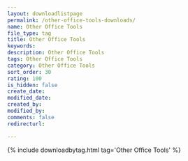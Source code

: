 ```yaml
---
layout: downloadlistpage
permalink: /other-office-tools-downloads/
name: Other Office Tools
file_type: tag
title: Other Office Tools
keywords:
description: Other Office Tools
tags: Other Office Tools
category: Other Office Tools
sort_order: 30
rating: 100
is_hidden: false
create_date:
modified_date:
created_by:
modified_by:
comments: false
redirecturl:

---
```

 {% include downloadbytag.html tag='Other Office Tools' %}
